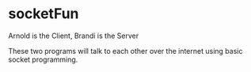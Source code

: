 # socketFun
Arnold is the Client, Brandi is the Server

These two programs will talk to each other over the internet using basic socket programming. 
